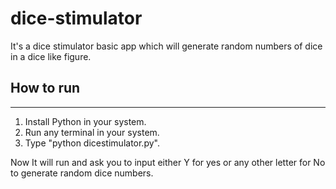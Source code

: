 # dice-stimulator
It's a dice stimulator basic app which will generate random numbers of dice in a dice like figure.

## How to run
--------------------
1. Install Python in your system.
2. Run any terminal in your system.
3. Type "python dicestimulator.py".

Now It will run and ask you to input either Y for yes or any other letter for No to generate random dice numbers.
